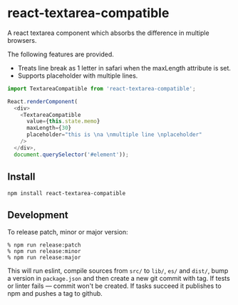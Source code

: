 # react-textarea-compatible

A react textarea component which absorbs the difference in multiple browsers.

The following features are provided.

- Treats line break as 1 letter in safari when the maxLength attribute is set.
- Supports placeholder with multiple lines.

```javascript
import TextareaCompatible from 'react-textarea-compatible';

React.renderComponent(
  <div>
    <TextareaCompatible
      value={this.state.memo}
      maxLength={30}
      placeholder="this is \na \nmultiple line \nplaceholder"
    />
  </div>,
  document.querySelector('#element'));
```

## Install

`npm install react-textarea-compatible`


## Development

To release patch, minor or major version:

    % npm run release:patch
    % npm run release:minor
    % npm run release:major

This will run eslint, compile sources from `src/` to `lib/`, `es/` and `dist/`, bump a
version in `package.json` and then create a new git commit with tag. If tests or
linter fails — commit won't be created. If tasks succeed it publishes to npm and pushes a tag to github.
